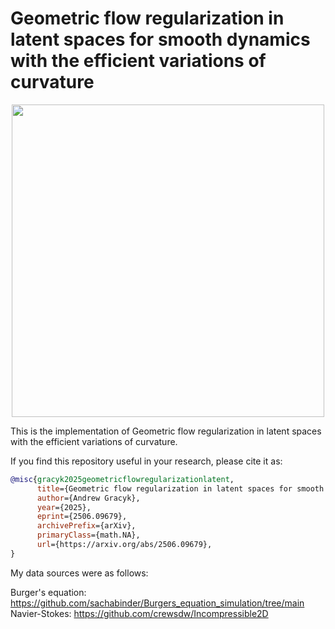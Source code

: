 # Geometric flow regularization in latent spaces for smooth dynamics with the efficient variations of curvature



<div align="center">
<img src="https://github.com/user-attachments/assets/e4ad99b3-adda-4b13-b0e8-fddb56b92a88" width="500">
</div>


This is the implementation of Geometric flow regularization in latent spaces with the efficient variations of curvature.

If you find this repository useful in your research, please cite it as:

```bibtex
@misc{gracyk2025geometricflowregularizationlatent,
      title={Geometric flow regularization in latent spaces for smooth dynamics with the efficient variations of curvature}, 
      author={Andrew Gracyk},
      year={2025},
      eprint={2506.09679},
      archivePrefix={arXiv},
      primaryClass={math.NA},
      url={https://arxiv.org/abs/2506.09679}, 
}
```

My data sources were as follows:

Burger's equation: https://github.com/sachabinder/Burgers_equation_simulation/tree/main  
Navier-Stokes: https://github.com/crewsdw/Incompressible2D
